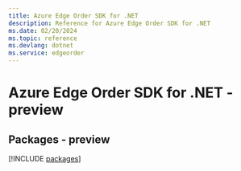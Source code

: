 ```yaml
---
title: Azure Edge Order SDK for .NET
description: Reference for Azure Edge Order SDK for .NET
ms.date: 02/20/2024
ms.topic: reference
ms.devlang: dotnet
ms.service: edgeorder
---
```

# Azure Edge Order SDK for .NET - preview
## Packages - preview
[!INCLUDE [packages](edge-order-index.md)]